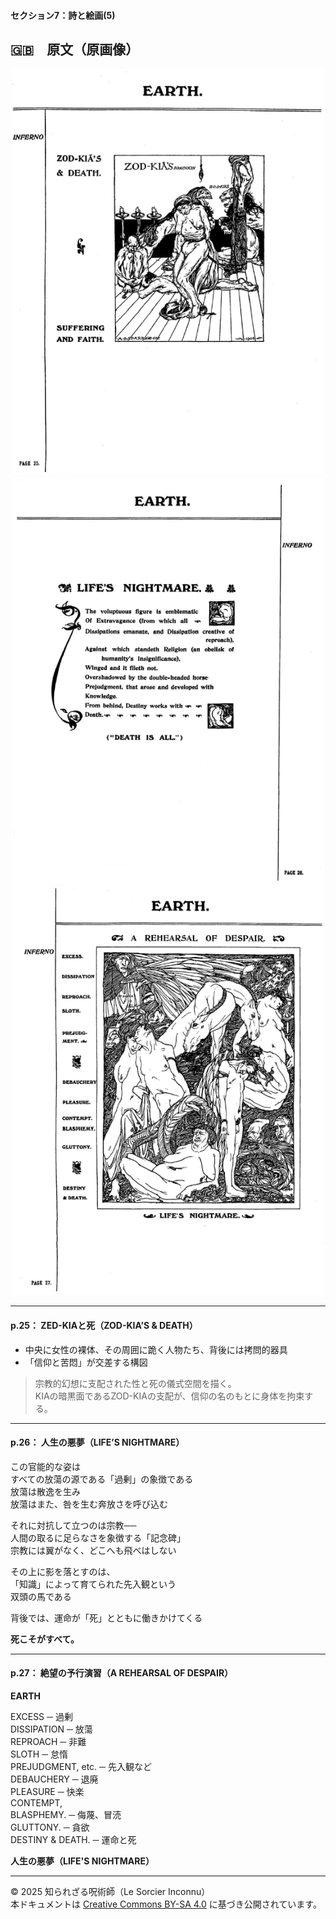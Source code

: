 #### セクション7：詩と絵画(5)

## 🇬🇧　原文（原画像）

<div align="center">
 <img src="if25.png" width="500"><br>
 <img src="if26.png" width="500"><br>
 <img src="if27.png" width="500"><br>
</div>

---

#### p.25： ZED-KIAと死（ZOD-KIA’S & DEATH）

- 中央に女性の裸体、その周囲に跪く人物たち、背後には拷問的器具
- 「信仰と苦悶」が交差する構図

> 宗教的幻想に支配された性と死の儀式空間を描く。  
> KIAの暗黒面であるZOD-KIAの支配が、信仰の名のもとに身体を拘束する。

---

#### p.26： 人生の悪夢（LIFE’S NIGHTMARE）

この官能的な姿は  
すべての放蕩の源である「過剰」の象徴である  
放蕩は散逸を生み  
放蕩はまた、咎を生む奔放さを呼び込む  

それに対抗して立つのは宗教──  
人間の取るに足らなさを象徴する「記念碑」  
宗教には翼がなく、どこへも飛べはしない  

その上に影を落とすのは、  
「知識」によって育てられた先入観という  
双頭の馬である  

背後では、運命が「死」とともに働きかけてくる  

**死こそがすべて。**

---

#### p.27： 絶望の予行演習（A REHEARSAL OF DESPAIR）

**EARTH**  

EXCESS ─ 過剰  
DISSIPATION ─ 放蕩  
REPROACH ─ 非難  
SLOTH ─ 怠惰  
PREJUDGMENT, etc. ─ 先入観など  
DEBAUCHERY ─ 退廃  
PLEASURE ─ 快楽  
CONTEMPT,  
BLASPHEMY. ─ 侮蔑、冒涜  
GLUTTONY. ─ 貪欲  
DESTINY & DEATH. ─ 運命と死  

**人生の悪夢（LIFE'S NIGHTMARE）**

---

© 2025 知られざる呪術師（Le Sorcier Inconnu）  
本ドキュメントは [Creative Commons BY-SA 4.0](https://creativecommons.org/licenses/by-sa/4.0/deed.ja) に基づき公開されています。
